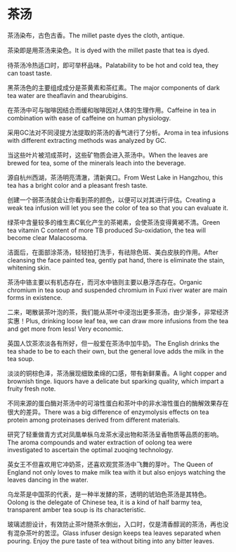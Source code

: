 # 茶汤

<p><span class="chinese">茶汤染布，古色古香。</span><span class="english">The millet paste dyes the cloth, antique.</span></p>

<p><span class="chinese">茶染即是用茶汤来染色。</span><span class="english">It is dyed with the millet paste that tea is dyed.</span></p>

<p><span class="chinese">待茶汤冷热适口时，即可举杯品味。</span><span class="english">Palatability to be hot and cold tea, they can toast taste.</span></p>

<p><span class="chinese">黑茶汤色的主要组成成分是茶黄素和茶红素。</span><span class="english">The major components of dark tea water are theaflavin and thearubigins.</span></p>

<p><span class="chinese">在茶汤中可与咖啡因结合而缓和咖啡因对人体的生理作用。</span><span class="english">Caffeine in tea in combination with ease of caffeine on human physiology.</span></p>

<p><span class="chinese">采用GC法对不同浸提方法提取的茶汤的香气进行了分析。</span><span class="english">Aroma in tea infusions with different extracting methods was analyzed by GC.</span></p>

<p><span class="chinese">当这些叶片被沏成茶时，这些矿物质会进入茶汤中。</span><span class="english">When the leaves are brewed for tea, some of the minerals leach into the beverage.</span></p>

<p><span class="chinese">源自杭州西湖，茶汤明亮清澈，清新爽口。</span><span class="english">From West Lake in Hangzhou, this tea has a bright color and a pleasant fresh taste.</span></p>

<p><span class="chinese">创建一个弱茶汤就会让你看到茶的颜色，以便可以对其进行评估。</span><span class="english">Creating a weak tea infusion will let you see the color of tea so that you can evaluate it.</span></p>

<p><span class="chinese">绿茶中含量较多的维生素C氧化产生的茶褐素，会使茶汤变得黄褐不清。</span><span class="english">Green tea vitamin C content of more TB produced Su-oxidation, the tea will become clear Malacosoma.</span></p>

<p><span class="chinese">洁面后，在面部涂茶汤，轻轻拍打洗手，有祛除色斑、美白皮肤的作用。</span><span class="english">After cleansing the face painted tea, gently pat hand, there is eliminate the stain, whitening skin.</span></p>

<p><span class="chinese">茶汤中铬主要以有机态存在，而河水中铬则主要以悬浮态存在。</span><span class="english">Organic chromium in tea soup and suspended chromium in Fuxi river water are main forms in existence.</span></p>

<p><span class="chinese">二来，喝散装茶叶泡的茶，我们能从茶叶中浸泡出更多茶汤，由少渐多，非常经济实惠！</span><span class="english">Plus, drinking loose leaf tea, we can draw more infusions from the tea and get more from less! Very economic.</span></p>

<p><span class="chinese">英国人饮茶浓淡各有所好，但一般爱在茶汤中加牛奶。</span><span class="english">The English drinks the tea shade to be to each their own, but the general love adds the milk in the tea soup.</span></p>

<p><span class="chinese">淡淡的铜棕色泽，茶汤展现细致柔绵的口感，带有新鲜果香。</span><span class="english">A light copper and brownish tinge. liquors have a delicate but sparking quality, which impart a fruity fresh note.</span></p>

<p><span class="chinese">不同来源的蛋白酶对茶汤中的可溶性蛋白和茶叶中的非水溶性蛋白的酶解效果存在很大的差异。</span><span class="english">There was a big difference of enzymolysis effects on tea protein among proteinases derived from different materials.</span></p>

<p><span class="chinese">研究了轻重做青方式对凤凰单枞乌龙茶水浸出物和茶汤呈香物质等品质的影响。</span><span class="english">The aroma compounds and water extraction of oolong tea were investigated to ascertain the optimal zuoqing technology.</span></p>

<p><span class="chinese">英女王不但喜欢用它冲奶茶，还喜欢观赏茶汤中飞舞的芽叶。</span><span class="english">The Queen of England not only loves to make milk tea with it but also enjoys watching the leaves dancing in the water.</span></p>

<p><span class="chinese">乌龙茶是中国茶的代表，是一种半发酵的茶，透明的琥珀色茶汤是其特色。</span><span class="english">Oolong is the delegate of Chinese tea, it is a kind of half barmy tea, transparent amber tea soup is its characteristic.</span></p>

<p><span class="chinese">玻璃滤胆设计，有效防止茶叶随茶水倒出，入口时，仅是清香醇润的茶汤，再也没有混杂茶叶的苦涩。</span><span class="english">Glass infuser design keeps tea leaves separated when pouring. Enjoy the pure taste of tea without biting into any bitter leaves.</span></p>

